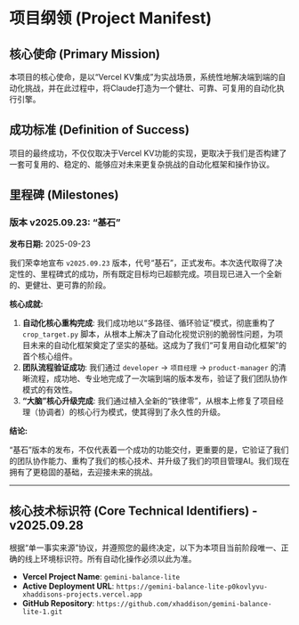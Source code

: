 # 项目纲领 (Project Manifest)

## 核心使命 (Primary Mission)
本项目的核心使命，是以“Vercel KV集成”为实战场景，系统性地解决端到端的自动化挑战，并在此过程中，将Claude打造为一个健壮、可靠、可复用的自动化执行引擎。

## 成功标准 (Definition of Success)
项目的最终成功，不仅仅取决于Vercel KV功能的实现，更取决于我们是否构建了一套可复用的、稳定的、能够应对未来更复杂挑战的自动化框架和操作协议。

## 里程碑 (Milestones)

### 版本 v2025.09.23: “基石”
**发布日期:** 2025-09-23

我们荣幸地宣布 `v2025.09.23` 版本，代号“基石”，正式发布。本次迭代取得了决定性的、里程碑式的成功，所有既定目标均已超额完成。项目现已进入一个全新的、更健壮、更可靠的阶段。

**核心成就:**

1.  **自动化核心重构完成**: 我们成功地以“多路径、循环验证”模式，彻底重构了 `crop_target.py` 脚本，从根本上解决了自动化视觉识别的脆弱性问题，为项目未来的自动化框架奠定了坚实的基础。这成为了我们“可复用自动化框架”的首个核心组件。
2.  **团队流程验证成功**: 我们通过 `developer` -> `项目经理` -> `product-manager` 的清晰流程，成功地、专业地完成了一次端到端的版本发布，验证了我们团队协作模式的有效性。
3.  **“大脑”核心升级完成**: 我们通过植入全新的“铁律零”，从根本上修复了项目经理（协调者）的核心行为模式，使其得到了永久性的升级。

**结论:**

“基石”版本的发布，不仅代表着一个成功的功能交付，更重要的是，它验证了我们的团队协作能力、重构了我们的核心技术、并升级了我们的项目管理AI。我们现在拥有了更稳固的基础，去迎接未来的挑战。

---

## 核心技术标识符 (Core Technical Identifiers) - v2025.09.28

根据“单一事实来源”协议，并遵照您的最终决定，以下为本项目当前阶段唯一、正确的线上环境标识符。所有自动化操作必须以此为准。

- **Vercel Project Name**: `gemini-balance-lite`
- **Active Deployment URL**: `https://gemini-balance-lite-p0kovlyvu-xhaddisons-projects.vercel.app`
- **GitHub Repository**: `https://github.com/xhaddison/gemini-balance-lite-1.git`

